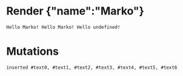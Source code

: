 # Render {"name":"Marko"}
```html
Hello Marko! Hello Marko! Hello undefined!
```

# Mutations
```
inserted #text0, #text1, #text2, #text3, #text4, #text5, #text6
```